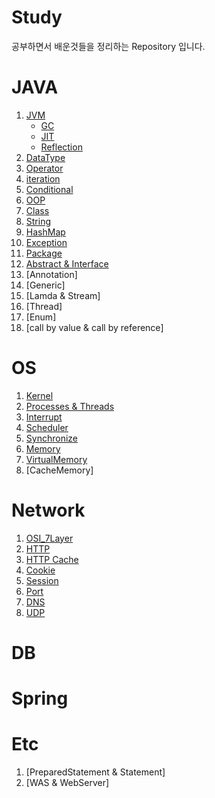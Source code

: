 # Study
공부하면서 배운것들을 정리하는 Repository 입니다.

# JAVA

1. [JVM](https://github.com/ryunian/Study/blob/master/java/JVM/JVM.md)
    * [GC](https://github.com/ryunian/Study/blob/master/java/JVM/Garbage%20Collection.md)
    * [JIT](https://github.com/ryunian/Study/blob/master/java/JVM/JIT.md)
    * [Reflection](https://github.com/ryunian/Study/blob/master/java/Reflection/Reflection.md)
2. [DataType](https://github.com/ryunian/Study/blob/master/java/DataType/DataType.md)
3. [Operator](https://github.com/ryunian/Study/blob/master/java/Operator/Operator.md)
4. [iteration](https://github.com/ryunian/Study/blob/master/java/iteration/Iteration.md)
5. [Conditional](https://github.com/ryunian/Study/blob/master/java/Conditional/Conditional.md)
6. [OOP](https://github.com/ryunian/Study/blob/master/java/OOP/OOP.md)
7. [Class](https://github.com/ryunian/Study/blob/master/java/Class/Class.md)
8. [String](https://github.com/ryunian/Study/blob/master/java/String/String.md)
9. [HashMap](https://github.com/ryunian/Study/blob/master/java/HashMap/HashMap.md)
10. [Exception](https://github.com/ryunian/Study/blob/master/java/Exception/Exception.md)
11. [Package](https://github.com/ryunian/Study/blob/master/java/Package/Package.md)
12. [Abstract & Interface](https://github.com/ryunian/Study/blob/master/java/Abstract&Interface/Abstract&Interface.md)
13. [Annotation]
14. [Generic]
15. [Lamda & Stream]
16. [Thread]
17. [Enum]
18. [call by value & call by reference]




# OS
1. [Kernel](https://github.com/ryunian/Study/blob/master/OS/Kernel.md)
2. [Processes & Threads](https://github.com/ryunian/Study/blob/master/OS/Processes&Threads.md) 
3. [Interrupt](https://github.com/ryunian/Study/blob/master/OS/Interrupt.md)
4. [Scheduler](https://github.com/ryunian/Study/blob/master/OS/Scheduler.md)
5. [Synchronize](https://github.com/ryunian/Study/blob/master/OS/Synchronize.md)
6. [Memory](https://github.com/ryunian/Study/blob/master/OS/Memory.md)
7. [VirtualMemory](https://github.com/ryunian/Study/blob/master/OS/VirtualMemory.md)
8. [CacheMemory]


# Network
1. [OSI_7Layer](https://github.com/ryunian/Study/blob/master/Network/OSI_7Layer.md)
2. [HTTP](https://github.com/ryunian/Study/blob/master/Network/HTTP.md)
3. [HTTP Cache](https://github.com/ryunian/Study/blob/master/Network/HTTP_cache.md)
4. [Cookie](https://github.com/ryunian/Study/blob/master/Network/Cookie.md)
5. [Session](https://github.com/ryunian/Study/blob/master/Network/Session.md)
6. [Port](https://github.com/ryunian/Study/blob/master/Network/Port.md)
7. [DNS](https://github.com/ryunian/Study/blob/master/Network/DNS.md)
8. [UDP](https://github.com/ryunian/Study/blob/master/Network/UDP.md)

# DB

# Spring

# Etc
1. [PreparedStatement & Statement]
1. [WAS & WebServer]